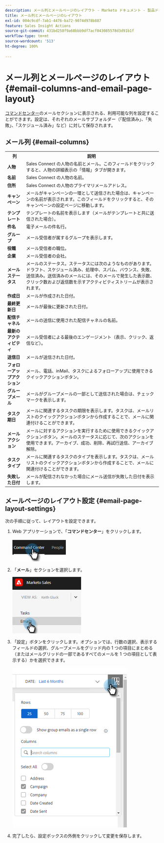 ```yaml
---
description: メール列とメールページのレイアウト - Marketo ドキュメント - 製品ドキュメント
title: メール列とメールページのレイアウト
exl-id: 004c9cdf-7ab1-4476-ba72-9074d978b887
feature: Sales Insight Actions
source-git-commit: 431bd258f9a68bbb9df7acf043085578d3d91b1f
workflow-type: tm+mt
source-wordcount: '513'
ht-degree: 100%

---
```


# メール列とメールページのレイアウト {#email-columns-and-email-page-layout}

[コマンドセンター](/help/marketo/product-docs/marketo-sales-insight/actions/email/command-center/command-center-overview.md)のメールセクションに表示される、利用可能な列を設定することができます。設定は、それぞれのメールサブフォルダー（「配信済み」、「失敗」、「スケジュール済み」など）に対して保存されます。

## メール列 {#email-columns}

<table> 
 <colgroup> 
  <col> 
  <col> 
 </colgroup> 
 <tbody> 
  <tr> 
   <th>列</th> 
   <th>説明</th> 
  </tr> 
  <tr> 
   <td><strong>人物</td> 
   <td>Sales Connect の人物の名前とメール。このフィールドをクリックすると、人物の詳細表示の「情報」タブが開きます。</td> 
  </tr> 
  <tr> 
   <td><strong>名前</td> 
   <td>Sales Connect の人物の名前。</td> 
  </tr> 
  <tr> 
   <td><strong>住所</td> 
   <td>Sales Connect の人物のプライマリメールアドレス。</td> 
  </tr> 
  <tr> 
   <td><strong>キャンペーン</td> 
   <td>メールがキャンペーンの一環として送信された場合は、キャンペーンの名前が表示されます。このフィールドをクリックすると、そのキャンペーンの設定ページに移動します。</td> 
  </tr> 
  <tr> 
   <td><strong>テンプレート</td> 
   <td>テンプレートの名前を表示します（メールがテンプレートと共に送信された場合）。</td> 
  </tr> 
  <tr> 
   <td><strong>件名</td> 
   <td>電子メールの件名行。</td> 
  </tr> 
  <tr> 
   <td><strong>グループ</td> 
   <td>メール受信者が属するグループを表示します。</td> 
  </tr> 
  <tr> 
   <td><strong>役職</td> 
   <td>メール受信者の職位。</td> 
  </tr> 
  <tr> 
   <td><strong>企業</td> 
   <td>メール受信者の会社。</td> 
  </tr> 
  <tr> 
   <td><strong>メールステータス</td> 
   <td>メールのステータス。ステータスには次のようなものがあります。ドラフト、スケジュール済み、処理中、スパム、バウンス、失敗、送信済み。送信済みのメールには、そのメールで発生した表示数、クリック数および返信数を示すアクティビティストリームが表示されます。</td> 
  </tr> 
  <tr> 
   <td><strong>作成日</td> 
   <td>メールが作成された日付。</td> 
  </tr> 
  <tr> 
   <td><strong>最終更新日</td> 
   <td>メールが最後に更新された日付。</td> 
  </tr> 
  <tr> 
   <td><strong>配信チャネル</td> 
   <td>メールの送信に使用された配信チャネルの名前。</td> 
  </tr> 
  <tr> 
   <td><strong>最新のアクティビティ</td> 
   <td>メール受信者による最後のエンゲージメント（表示、クリック、返信など）。</td> 
  </tr> 
  <tr> 
   <td><strong>送信日</td> 
   <td>メールが送信された日付。</td> 
  </tr> 
  <tr> 
   <td><strong>フォローアップアクション</td> 
   <td>メール、電話、inMail、タスクによるフォローアップに使用できるクイックアクションボタン。</td> 
  </tr> 
  <tr> 
   <td><strong>グループメール</td> 
   <td>メールがグループメールの一部として送信された場合は、チェックマークを表示します。</td> 
  </tr> 
  <tr> 
   <td><strong>タスク期日</td> 
   <td>メールに関連するタスクの期限を表示します。タスクは、メールリストのクイックアクションボタンから作成することで、メールに関連付けることができます。</td> 
  </tr> 
  <tr> 
   <td><strong>メールアクション</td> 
   <td>メールに対するアクションを実行するために使用できるクイックアクションボタン。メールのステータスに応じて、次のアクションを使用できます。アーカイブ、成功、削除、再試行送信、アーカイブ解除。</td> 
  </tr> 
  <tr> 
   <td><strong>タスクタイプ</td> 
   <td>メールに関連するタスクのタイプを表示します。タスクは、メールリストのクイックアクションボタンから作成することで、メールに関連付けることができます。</td> 
  </tr> 
  <tr> 
   <td><strong>失敗した日付</td> 
   <td>メールが配信されなかった場合にメール送信が失敗した日付を表示します。</td> 
  </tr> 
 </tbody> 
</table>

## メールページのレイアウト設定 {#email-page-layout-settings}

次の手順に従って、レイアウトを設定できます。

1. Web アプリケーションで、「**コマンドセンター**」をクリックします。

   ![](assets/email-columns-and-email-page-layout-1.png)

1. 「**メール**」セクションを選択します。

   ![](assets/email-columns-and-email-page-layout-2.png)

1. 「設定」ボタンをクリックします。オプションでは、行数の選択、表示するフィールドの選択、グループメールをグリッド内の 1 つの項目にまとめる（またはメールグリッドの一部であるすべてのメールを 1 つの項目として表示する）かを選択できます。

   ![](assets/email-columns-and-email-page-layout-3.png)

1. 完了したら、設定ボックスの外側をクリックして変更を保存します。

